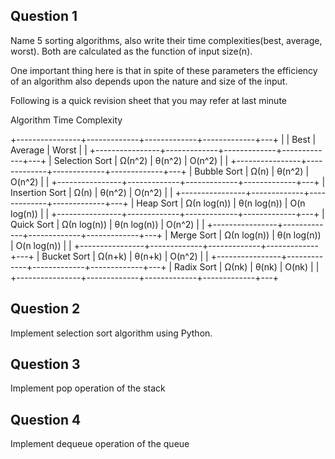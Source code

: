 
## Question 1
Name 5 sorting algorithms, also write their time complexities(best, average, worst).
Both are calculated as the function of input size(n).

One important thing here is that in spite of these parameters the efficiency of an algorithm also depends upon the nature and size of the input. 

Following is a quick revision sheet that you may refer at last minute 

Algorithm	Time Complexity	 

+----------------+-------------+-------------+-------------+---+
|                | Best        | Average     |  Worst      |   |
+----------------+-------------+-------------+-------------+---+
| Selection Sort | Ω(n^2)      | θ(n^2)      | O(n^2)      |   |
+----------------+-------------+-------------+-------------+---+
| Bubble Sort    | Ω(n)        | θ(n^2)      | O(n^2)      |   |
+----------------+-------------+-------------+-------------+---+
| Insertion Sort | Ω(n)        | θ(n^2)      | O(n^2)      |   |
+----------------+-------------+-------------+-------------+---+
| Heap Sort      | Ω(n log(n)) | θ(n log(n)) | O(n log(n)) |   |
+----------------+-------------+-------------+-------------+---+
| Quick Sort     | Ω(n log(n)) | θ(n log(n)) | O(n^2)      |   |
+----------------+-------------+-------------+-------------+---+
| Merge Sort     | Ω(n log(n)) | θ(n log(n)) | O(n log(n)) |   |
+----------------+-------------+-------------+-------------+---+
| Bucket Sort    | Ω(n+k)      | θ(n+k)      | O(n^2)      |   |
+----------------+-------------+-------------+-------------+---+
| Radix Sort     | Ω(nk)       | θ(nk)       | O(nk)       |   |
+----------------+-------------+-------------+-------------+---+



	 
	 
 

## Question 2
Implement selection sort algorithm using Python.
## Question 3
Implement pop operation of the stack
## Question 4
Implement dequeue operation of the queue
